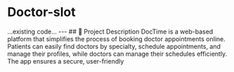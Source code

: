 # Doctor-slot
...existing code...  ---  ## 📄 Project Description  DocTime is a web-based platform that simplifies the process of booking doctor appointments online. Patients can easily find doctors by specialty, schedule appointments, and manage their profiles, while doctors can manage their schedules efficiently. The app ensures a secure, user-friendly

